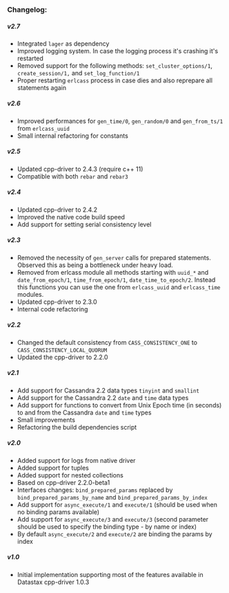 ### Changelog:

##### v2.7

- Integrated `lager` as dependency
- Improved logging system. In case the logging process it's crashing it's restarted
- Removed support for the following methods: `set_cluster_options/1`, `create_session/1,` and `set_log_function/1`
- Proper restarting `erlcass` process in case dies and also reprepare all statements again

##### v2.6

- Improved performances for `gen_time/0`, `gen_random/0` and `gen_from_ts/1` from `erlcass_uuid`
- Small internal refactoring for constants

##### v2.5

- Updated cpp-driver to 2.4.3 (require c++ 11)
- Compatible with both `rebar` and `rebar3`

##### v2.4

- Updated cpp-driver to 2.4.2
- Improved the native code build speed
- Add support for setting serial consistency level

##### v2.3

- Removed the necessity of `gen_server` calls for prepared statements. Observed this as being a bottleneck under heavy load.
- Removed from erlcass module all methods starting with `uuid_*` and `date_from_epoch/1`, `time_from_epoch/1`, `date_time_to_epoch/2`.
  Instead this functions you can use the one from `erlcass_uuid` and `erlcass_time` modules.
- Updated cpp-driver to 2.3.0
- Internal code refactoring

##### v2.2

- Changed the default consistency from `CASS_CONSISTENCY_ONE` to `CASS_CONSISTENCY_LOCAL_QUORUM`
- Updated the cpp-driver to 2.2.0

##### v2.1

- Add support for Cassandra 2.2 data types `tinyint` and `smallint`
- Add support for the Cassandra 2.2 `date` and `time` data types
- Add support for functions to convert from Unix Epoch time (in seconds) to and from the Cassandra `date` and `time` types
- Small improvements
- Refactoring the build dependencies script

##### v2.0

- Added support for logs from native driver
- Added support for tuples
- Added support for nested collections
- Based on cpp-driver 2.2.0-beta1
- Interfaces changes: `bind_prepared_params` replaced by `bind_prepared_params_by_name` and `bind_prepared_params_by_index`
- Add support for `async_execute/1` and `execute/1` (should be used when no binding params available)
- Add support for `async_execute/3` and `execute/3` (second parameter should be used to specify the binding type - by name or index)
- By default `async_execute/2` and `execute/2` are binding the params by index

##### v1.0

- Initial implementation supporting most of the features available in Datastax cpp-driver 1.0.3